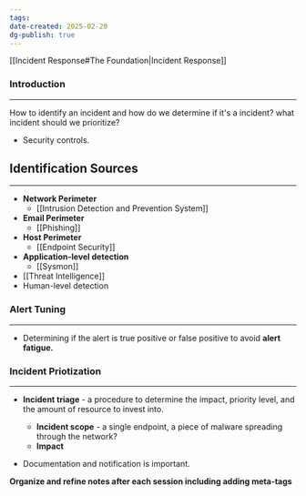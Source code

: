 ```yaml
---
tags: 
date-created: 2025-02-20
dg-publish: true
---
```

[[Incident Response#The Foundation|Incident Response]]
### Introduction
---
How to identify an incident and how do we determine if it's a incident? what incident should we prioritize?

- Security controls.
## Identification Sources
---
- **Network Perimeter**
	- [[Intrusion Detection and Prevention System]]
- **Email Perimeter**
	- [[Phishing]]
- **Host Perimeter**
	- [[Endpoint Security]]
- **Application-level detection**
	- [[Sysmon]]
- [[Threat Intelligence]]
- Human-level detection
### Alert Tuning
---
- Determining if the alert is true positive or false positive to avoid **alert fatigue.**
### Incident Priotization
---
- **Incident triage** - a procedure to determine the impact, priority level, and the amount of resource to invest into.
	- **Incident scope** - a single endpoint, a piece of malware spreading through the network?
	- **Impact** 

- Documentation and notification is important.



**Organize and refine notes after each session including adding meta-tags**

